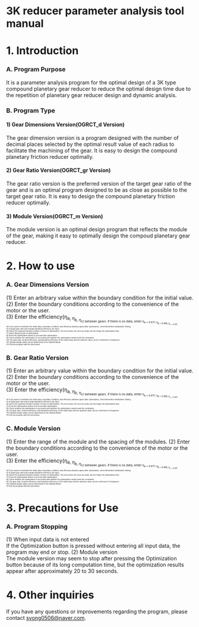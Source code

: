 # 3K reducer parameter analysis tool manual
# 1. Introduction
### A. Program Purpose
It is a parameter analysis program for the optimal design of a 3K type compound planetary gear reducer to reduce the optimal design time due to the repetition of planetary gear reducer design and dynamic analysis.

### B. Program Type
#### 1) Gear Dimensions Version(OGRCT_d Version)  
The gear dimension version is a program designed with the number of decimal places selected by the optimal result value of each radius to facilitate the machining of the gear. It is easy to design the compound planetary friction reducer optimally.

#### 2) Gear Ratio Version(OGRCT_gr Version)
The gear ratio version is the preferred version of the target gear ratio of the gear and is an optimal program designed to be as close as possible to the target gear ratio. It is easy to design the compound planetary friction reducer optimally.

#### 3) Module Version(OGRCT_m Version)
The module version is an optimal design program that reflects the module of the gear, making it easy to optimally design the compoud planetary gear reducer.

# 2. How to use
### A. Gear Dimensions Version  
(1) Enter an arbitrary value within the boundary condition for the initial value.  
(2) Enter the boundary conditions according to the convenience of the motor or the user.  
(3) Enter the efficiency(&eta;<sub>a, &eta;<sub>b, &eta;<sub>c) between gears.  If there is no data, enter &eta;<sub>a = 0.977, &eta;<sub>b = 0.996, &eta;<sub>c = 0.997.  
(4) If you want to remember the initial value, boundary condition, and efficiency between gears after optimization, check Remember Initialization Setting.  
(5) A target gear ratio and a target backdrive efficiency are input.  
(6) Select the maximum iteration number of times of optimization. The more times, the more accurate, but the longer the optimization time.  
(7) Select demical point of optimization.  
(8) Press the Optimization button to proceed with optimization.  
(9) Check whether the optimization is successful and whether the optimization results meet the constraints.  
(10) The gear ratio, forword efficiency, and backdrive efficiency of the initial value and the optimum value can be confirmed in Comparison.  
(11) Optimal design radius can be determined in the Optimal Result.  
(12) Exit the program with the Quit button.  
### B. Gear Ratio Version
(1) Enter an arbitrary value within the boundary condition for the initial value.  
(2) Enter the boundary conditions according to the convenience of the motor or the user.  
(3) Enter the efficiency(&eta;<sub>a, &eta;<sub>b, &eta;<sub>c) between gears.  If there is no data, enter &eta;<sub>a = 0.977, &eta;<sub>b = 0.996, &eta;<sub>c = 0.997.  
(4) If you want to remember the initial value, boundary condition, and efficiency between gears after optimization, check Remember Initialization Setting.  
(5) A target gear ratio and a target backdrive efficiency are input.  
(6) Select the maximum iteration number of times of optimization. The more times, the more accurate, but the longer the optimization time.  
(7) Press the Optimization button to proceed with optimization.  
(8) Check whether the optimization is successful and whether the optimization results meet the constraints.  
(9)  The gear ratio, forword efficiency, and backdrive efficiency of the initial value and the optimum value can be confirmed in Comparison.  
(10) Optimal design radius can be determined in the Optimal Result.  
(11)  Exit the program with the Quit button.  
### C. Module Version
(1) Enter the range of the module and the spacing of the modules.
(2) Enter the boundary conditions according to the convenience of the motor or the user.  
(3) Enter the efficiency(&eta;<sub>a, &eta;<sub>b, &eta;<sub>c) between gears.  If there is no data, enter &eta;<sub>a = 0.977, &eta;<sub>b = 0.996, &eta;<sub>c = 0.997.  
(4) If you want to remember the initial value, boundary condition, and efficiency between gears after optimization, check Remember Initialization Setting.  
(5) A target gear ratio and a target backdrive efficiency are input.  
(6) Select the maximum iteration number of times of optimization. The more times, the more accurate, but the longer the optimization time.  
(7) Press the Optimization button to proceed with optimization.  
(8) Check whether the optimization is successful and whether the optimization results meet the constraints.  
(9)  The gear ratio, forword efficiency, and backdrive efficiency of the initial value and the optimum value can be confirmed in Comparison.  
(10) Optimal design radius can be determined in the Optimal Result.  
(11)  Exit the program with the Quit button.  
# 3. Precautions for Use
### A. Program Stopping  
(1) When input data is not entered  
If the Optimization button is pressed without entering all input data, the program may end or stop.
(2)  Module version  
The module version may seem to stop after pressing the Optimization button because of its long computation time, but the optimization results appear after approximately 20 to 30 seconds.  
# 4. Other inquiries
If you have any questions or improvements regarding the program, please contact syong0506@naver.com.